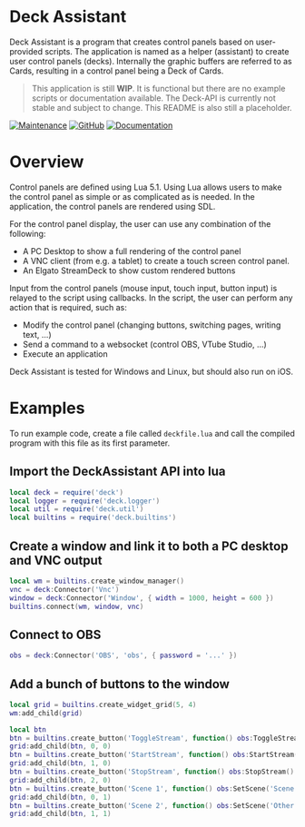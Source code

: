 # Deck Assistant

Deck Assistant is a program that creates control panels based on user-provided scripts. The application is named as a helper (assistant) to create user control panels (decks). Internally the graphic buffers are referred to as Cards, resulting in a control panel being a Deck of Cards.

> This application is still **WIP**. It is functional but there are no example scripts or documentation available. The Deck-API is currently not stable and subject to change. This README is also still a placeholder.

[![Maintenance](https://img.shields.io/badge/Maintained-yes-green.svg)](https://github.com/wakeofluna/deck-assistant)
[![GitHub](https://img.shields.io/github/license/wakeofluna/deck-assistant)](https://github.com/wakeofluna/deck-assistant/blob/master/LICENSE)
[![Documentation](https://img.shields.io/badge/Documentation-not_yet-red.svg?style=flat)](https://github.com/wakeofluna/deck-assistant)

# Overview

Control panels are defined using Lua 5.1. Using Lua allows users to make the control panel as simple or as complicated as is needed. In the application, the control panels are rendered using SDL.

For the control panel display, the user can use any combination of the following:

* A PC Desktop to show a full rendering of the control panel
* A VNC client (from e.g. a tablet) to create a touch screen control panel.
* An Elgato StreamDeck to show custom rendered buttons

Input from the control panels (mouse input, touch input, button input) is relayed to the script using callbacks. In the script, the user can perform any action that is required, such as:

* Modify the control panel (changing buttons, switching pages, writing text, ...)
* Send a command to a websocket (control OBS, VTube Studio, ...)
* Execute an application

Deck Assistant is tested for Windows and Linux, but should also run on iOS.

# Examples

To run example code, create a file called `deckfile.lua` and call the compiled program with this file as its first parameter.

## Import the DeckAssistant API into lua

```lua
local deck = require('deck')
local logger = require('deck.logger')
local util = require('deck.util')
local builtins = require('deck.builtins')
```

## Create a window and link it to both a PC desktop and VNC output

```lua
local wm = builtins.create_window_manager()
vnc = deck:Connector('Vnc')
window = deck:Connector('Window', { width = 1000, height = 600 })
builtins.connect(wm, window, vnc)
```

## Connect to OBS

```lua
obs = deck:Connector('OBS', 'obs', { password = '...' })
```

## Add a bunch of buttons to the window

```lua
local grid = builtins.create_widget_grid(5, 4)
wm:add_child(grid)

local btn
btn = builtins.create_button('ToggleStream', function() obs:ToggleStream() end)
grid:add_child(btn, 0, 0)
btn = builtins.create_button('StartStream', function() obs:StartStream() end)
grid:add_child(btn, 1, 0)
btn = builtins.create_button('StopStream', function() obs:StopStream() end)
grid:add_child(btn, 2, 0)
btn = builtins.create_button('Scene 1', function() obs:SetScene('Scene') end)
grid:add_child(btn, 0, 1)
btn = builtins.create_button('Scene 2', function() obs:SetScene('Other Scene') end)
grid:add_child(btn, 1, 1)
```
